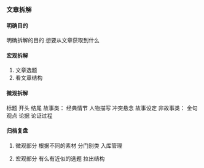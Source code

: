 ### 文章拆解

#### 明确目的
明确拆解的目的 想要从文章获取到什么

#### 宏观拆解
1. 文章选题
2. 看文章结构

#### 微观拆解
标题 开头 结尾
故事类： 经典情节 人物描写 冲突悬念 故事设定
非故事类： 金句 观点 论据 论证过程

#### 归档复盘
1. 微观部分
根据不同的素材 分门别类 入库管理

2. 宏观部分
有么有近似的选题 拉出结构